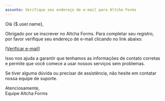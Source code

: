 ```yaml
---
assunto: Verifique seu endereço de e-mail para Altcha Forms
---
```


Olá {$.user.name},

Obrigado por se inscrever no Altcha Forms. Para completar seu registro, por favor verifique seu endereço de e-mail clicando no link abaixo:

[[Verificar e-mail]]({$.link})

Isso nos ajuda a garantir que tenhamos as informações de contato corretas e permite que você comece a usar nossos serviços sem problemas.

Se tiver alguma dúvida ou precisar de assistência, não hesite em contatar nossa equipe de suporte.

Atenciosamente,  
Equipe Altcha Forms
